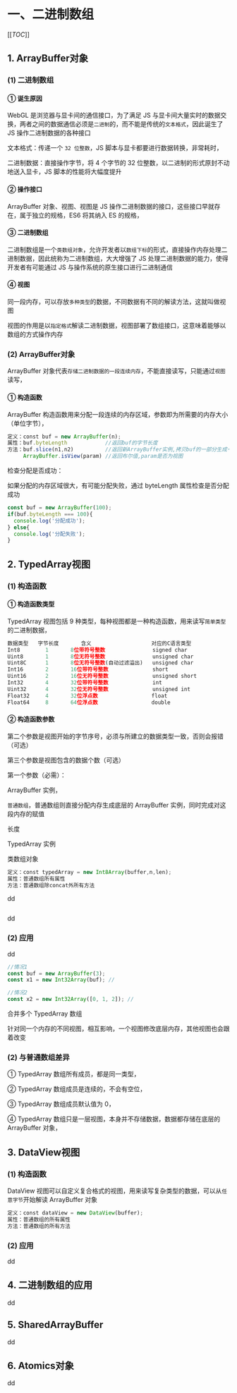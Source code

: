 # 一、二进制数组

[[_TOC_]]

## 1. ArrayBuffer对象

### (1) 二进制数组

#### ① 诞生原因

WebGL 是浏览器与显卡间的通信接口，为了满足 JS 与显卡间大量实时的数据交换，两者之间的数据通信必须是`二进制`的，而不能是传统的`文本格式`，因此诞生了 JS 操作二进制数据的各种接口

文本格式：传递一个 `32 位整数`，JS 脚本与显卡都要进行数据转换，非常耗时，

二进制数据：直接操作字节，将 4 个字节的 32 位整数，以二进制的形式原封不动地送入显卡，JS 脚本的性能将大幅度提升

#### ② 操作接口

ArrayBuffer 对象、视图、视图是 JS 操作二进制数据的接口，这些接口早就存在，属于独立的规格，ES6 将其纳入 ES 的规格，

#### ③ 二进制数组

二进制数组是一个`类数组对象`，允许开发者以`数组下标`的形式，直接操作内存处理二进制数据，因此统称为二进制数组，大大增强了 JS 处理二进制数据的能力，使得开发者有可能通过 JS 与操作系统的原生接口进行二进制通信

#### ④ 视图

同一段内存，可以存放`多种类型`的数据，不同数据有不同的解读方法，这就叫做视图

视图的作用是以`指定格式`解读二进制数据，视图部署了数组接口，这意味着能够以数组的方式操作内存

### (2) ArrayBuffer对象

ArrayBuffer 对象代表`存储二进制数据的一段连续内存`，不能直接读写，只能通过`视图`读写，

#### ① 构造函数

ArrayBuffer 构造函数用来分配一段连续的内存区域，参数即为所需要的内存大小（单位字节），

```javascript
定义：const buf = new ArrayBuffer(n);
属性：buf.byteLength            //返回buf的字节长度
方法：buf.slice(n1,n2)          //返回新ArrayBuffer实例,拷贝buf的一部分生成一个新的ArrayBuffer实例
     ArrayBuffer.isView(param) //返回布尔值,param是否为视图
```

检查分配是否成功：

如果分配的内存区域很大，有可能分配失败，通过 byteLength 属性检查是否分配成功

```javascript
const buf = new ArrayBuffer(100);
if(buf.byteLength === 100){
  console.log('分配成功');
} else{
  console.log('分配失败');
}
```

## 2. TypedArray视图

### (1) 构造函数

#### ① 构造函数类型

TypedArray 视图包括 9 种类型，每种视图都是一种构造函数，用来读写`简单类型`的二进制数据，

```javascript
数据类型   字节长度       含义                   对应的C语言类型
Int8        1       8位带符号整数               signed char
Uint8       1       8位无符号整数               unsigned char 
Uint8C      1       8位无符号整数(自动过滤溢出)   unsigned char
Int16       2       16位带符号整数              short
Uint16      2       16位无符号整数              unsigned short
Int32       4       32位带符号整数              int
Uint32      4       32位无符号整数              unsigned int
Float32     4       32位浮点数                 float
Float64     8       64位浮点数                 double
```

#### ② 构造函数参数

第二个参数是视图开始的字节序号，必须与所建立的数据类型一致，否则会报错（可选）

第三个参数是视图包含的数据个数（可选）

第一个参数（必需）：

ArrayBuffer 实例，

`普通数组`，普通数组则直接分配内存生成底层的 ArrayBuffer 实例，同时完成对这段内存的赋值

长度

TypedArray 实例

类数组对象

```javascript
定义：const typedArray = new Int8Array(buffer,n,len);
属性：普通数组所有属性
方法：普通数组除concat外所有方法
```

dd

```javascript


```
dd

### (2) 应用

dd

```javascript
//情况1
const buf = new ArrayBuffer(3);
const x1 = new Int32Array(buf); //

//情况2
const x2 = new Int32Array([0, 1, 2]); //
```

合并多个 TypedArray 数组

针对同一个内存的不同视图，相互影响，一个视图修改底层内存，其他视图也会跟着改变

### (2) 与普通数组差异

① TypedArray 数组所有成员，都是同一类型，

② TypedArray 数组成员是连续的，不会有空位，

③ TypedArray 数组成员默认值为 0，

④ TypedArray 数组只是一层视图，本身并不存储数据，数据都存储在底层的 ArrayBuffer 对象，

## 3. DataView视图

### (1) 构造函数

DataView 视图可以自定义复合格式的视图，用来读写复杂类型的数据，可以从`任意字节`开始解读 ArrayBuffer 对象

```javascript
定义：const dataView = new DataView(buffer);
属性：普通数组的所有属性
方法：普通数组的所有方法
```

### (2) 应用

dd

## 4. 二进制数组的应用

dd

## 5. SharedArrayBuffer

dd

## 6\. Atomics对象

dd

